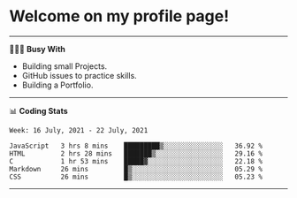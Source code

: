 # Welcome on my profile page!
<!-- print(("dralla"[::-1]+"s").capitalize()) -->

---
👨🏻‍💻 **Busy With**
* Building small Projects.
* GitHub issues to practice skills.
* Building a Portfolio.

---
📊 **Coding Stats**
<!--START_SECTION:waka-->
```text
Week: 16 July, 2021 - 22 July, 2021

JavaScript   3 hrs 8 mins    █████████▒░░░░░░░░░░░░░░░   36.92 % 
HTML         2 hrs 28 mins   ███████▒░░░░░░░░░░░░░░░░░   29.16 % 
C            1 hr 53 mins    █████▓░░░░░░░░░░░░░░░░░░░   22.18 % 
Markdown     26 mins         █▒░░░░░░░░░░░░░░░░░░░░░░░   05.29 % 
CSS          26 mins         █▒░░░░░░░░░░░░░░░░░░░░░░░   05.23 % 
```
<!--END_SECTION:waka-->
---
